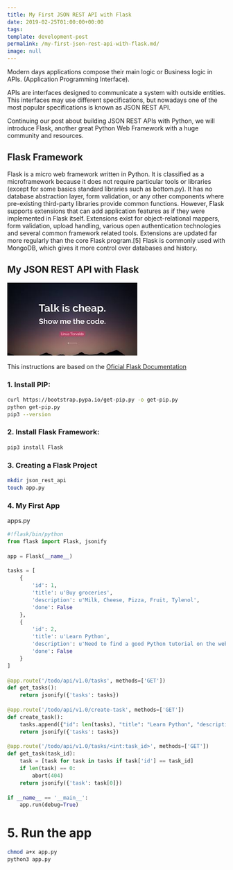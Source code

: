```yaml
---
title: My First JSON REST API with Flask
date: 2019-02-25T01:00:00+00:00
tags: 
template: development-post
permalink: /my-first-json-rest-api-with-flask.md/
image: null
---
```


Modern days applications compose their main logic or Business logic in APIs. (Application Programming Interface). 

APIs are interfaces designed to communicate a system with outside entities. This interfaces may use different specifications, but nowadays one of the most popular specifications is known as JSON REST API.

Continuing our post about building JSON REST APIs with Python, we will introduce Flask, another great Python Web Framework with a huge community and resources.

## Flask Framework

Flask is a micro web framework written in Python. It is classified as a microframework because it does not require particular tools or libraries (except for some basics standard libraries such as bottom.py). It has no database abstraction layer, form validation, or any other components where pre-existing third-party libraries provide common functions. However, Flask supports extensions that can add application features as if they were implemented in Flask itself. Extensions exist for object-relational mappers, form validation, upload handling, various open authentication technologies and several common framework related tools. Extensions are updated far more regularly than the core Flask program.[5] Flask is commonly used with MongoDB, which gives it more control over databases and history. 


## My JSON REST API with Flask

![Show me the code](./media/show-me-the-code.jpeg)


This instructions are based on the [Oficial Flask Documentation](http://flask.pocoo.org/)

### 1. Install PIP:

```bash
curl https://bootstrap.pypa.io/get-pip.py -o get-pip.py
python get-pip.py
pip3 --version
```

### 2. Install Flask Framework:

```bash
pip3 install Flask
```

### 3. Creating a Flask Project

```sh
mkdir json_rest_api
touch app.py

```

### 4. My First App

apps.py

```python
#!flask/bin/python
from flask import Flask, jsonify

app = Flask(__name__)

tasks = [
    {
        'id': 1,
        'title': u'Buy groceries',
        'description': u'Milk, Cheese, Pizza, Fruit, Tylenol', 
        'done': False
    },
    {
        'id': 2,
        'title': u'Learn Python',
        'description': u'Need to find a good Python tutorial on the web', 
        'done': False
    }
]

@app.route('/todo/api/v1.0/tasks', methods=['GET'])
def get_tasks():
    return jsonify({'tasks': tasks})

@app.route('/todo/api/v1.0/create-task', methods=['GET'])
def create_task():
    tasks.append({"id": len(tasks), "title": "Learn Python", "description": "Start with Flask first", "done": False})
    return jsonify({'tasks': tasks})

@app.route('/todo/api/v1.0/tasks/<int:task_id>', methods=['GET'])
def get_task(task_id):
    task = [task for task in tasks if task['id'] == task_id]
    if len(task) == 0:
        abort(404)
    return jsonify({'task': task[0]})

if __name__ == '__main__':
    app.run(debug=True)
```

# 5. Run the app

```sh
chmod a+x app.py
python3 app.py
```
